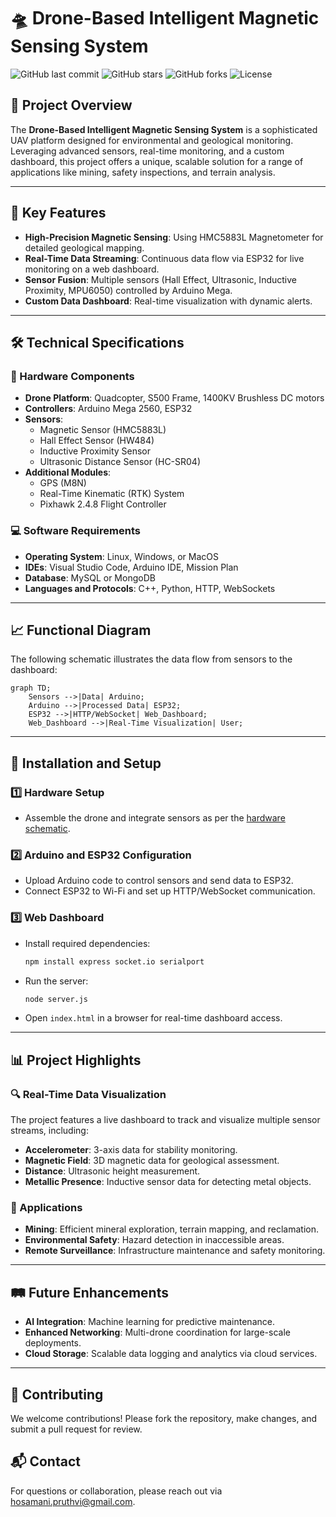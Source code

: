 
# 🛸 Drone-Based Intelligent Magnetic Sensing System

![GitHub last commit](https://img.shields.io/github/last-commit/pruthvihosmani/Drone-Based-Intelligent-Magnetic-Sensing-System)
![GitHub stars](https://img.shields.io/github/stars/pruthvihosmani/Drone-Based-Intelligent-Magnetic-Sensing-System)
![GitHub forks](https://img.shields.io/github/forks/pruthvihosmani/Drone-Based-Intelligent-Magnetic-Sensing-System)
![License](https://img.shields.io/github/license/pruthvihosmani/Drone-Based-Intelligent-Magnetic-Sensing-System)

## 📌 Project Overview
The **Drone-Based Intelligent Magnetic Sensing System** is a sophisticated UAV platform designed for environmental and geological monitoring. Leveraging advanced sensors, real-time monitoring, and a custom dashboard, this project offers a unique, scalable solution for a range of applications like mining, safety inspections, and terrain analysis.

---

## 🎯 Key Features
- **High-Precision Magnetic Sensing**: Using HMC5883L Magnetometer for detailed geological mapping.
- **Real-Time Data Streaming**: Continuous data flow via ESP32 for live monitoring on a web dashboard.
- **Sensor Fusion**: Multiple sensors (Hall Effect, Ultrasonic, Inductive Proximity, MPU6050) controlled by Arduino Mega.
- **Custom Data Dashboard**: Real-time visualization with dynamic alerts.

---

## 🛠️ Technical Specifications

### 🔩 Hardware Components
- **Drone Platform**: Quadcopter, S500 Frame, 1400KV Brushless DC motors
- **Controllers**: Arduino Mega 2560, ESP32
- **Sensors**:
  - Magnetic Sensor (HMC5883L)
  - Hall Effect Sensor (HW484)
  - Inductive Proximity Sensor
  - Ultrasonic Distance Sensor (HC-SR04)
- **Additional Modules**:
  - GPS (M8N)
  - Real-Time Kinematic (RTK) System
  - Pixhawk 2.4.8 Flight Controller

### 💻 Software Requirements
- **Operating System**: Linux, Windows, or MacOS
- **IDEs**: Visual Studio Code, Arduino IDE, Mission Plan
- **Database**: MySQL or MongoDB
- **Languages and Protocols**: C++, Python, HTTP, WebSockets

---

## 📈 Functional Diagram
The following schematic illustrates the data flow from sensors to the dashboard:

```mermaid
graph TD;
    Sensors -->|Data| Arduino;
    Arduino -->|Processed Data| ESP32;
    ESP32 -->|HTTP/WebSocket| Web_Dashboard;
    Web_Dashboard -->|Real-Time Visualization| User;
```

---

## 🚀 Installation and Setup

### 1️⃣ Hardware Setup
   - Assemble the drone and integrate sensors as per the [hardware schematic](https://github.com/pruthvihosmani/Drone-Based-Intelligent-Magnetic-Sensing-System).

### 2️⃣ Arduino and ESP32 Configuration
   - Upload Arduino code to control sensors and send data to ESP32.
   - Connect ESP32 to Wi-Fi and set up HTTP/WebSocket communication.

### 3️⃣ Web Dashboard
   - Install required dependencies:
     ```bash
     npm install express socket.io serialport
     ```
   - Run the server:
     ```bash
     node server.js
     ```
   - Open `index.html` in a browser for real-time dashboard access.

---

## 📊 Project Highlights

### 🔍 Real-Time Data Visualization
The project features a live dashboard to track and visualize multiple sensor streams, including:
- **Accelerometer**: 3-axis data for stability monitoring.
- **Magnetic Field**: 3D magnetic data for geological assessment.
- **Distance**: Ultrasonic height measurement.
- **Metallic Presence**: Inductive sensor data for detecting metal objects.

### 💼 Applications
- **Mining**: Efficient mineral exploration, terrain mapping, and reclamation.
- **Environmental Safety**: Hazard detection in inaccessible areas.
- **Remote Surveillance**: Infrastructure maintenance and safety monitoring.

---

## 🛤️ Future Enhancements
- **AI Integration**: Machine learning for predictive maintenance.
- **Enhanced Networking**: Multi-drone coordination for large-scale deployments.
- **Cloud Storage**: Scalable data logging and analytics via cloud services.

---

## 🤝 Contributing
We welcome contributions! Please fork the repository, make changes, and submit a pull request for review.

## 📬 Contact
For questions or collaboration, please reach out via [hosamani.pruthvi@gmail.com](mailto:hosamani.pruthvi@gmail.com).

